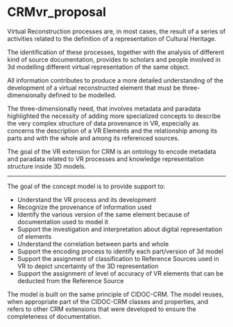 # CRMvr_proposal

Virtual Reconstruction processes are, in most cases, the result of a series of activities related to the definition of a representation of Cultural Heritage.

The identification of these processes, together with the analysis of different kind of source documentation, provides to scholars and people involved in 3d modelling different virtual representation of the same object.
  
All information contributes to produce a more detailed understanding of the development of a virtual reconstructed element that must be three-dimensionally defined to be modelled.
  
The three-dimensionally need, that involves metadata and paradata highlighted the necessity of adding more specialized concepts to describe the very complex structure of data provenance in VR, especially as concerns the description of a VR Elements and the relationship among its parts and with the whole and among its referenced sources.

The goal of the VR extension for CRM is an ontology to encode metadata and paradata related to VR processes and knowledge representation structure inside 3D models.

---

The goal of the concept model is to provide support to:

* Understand the VR process and its development 
* Recognize the provenance of information used
* Identify the various version of the same element because of documentation used to model it
* Support the investigation and interpretation about digital representation of elements
* Understand the correlation between parts and whole
* Support the encoding process to identify each part/version of 3d model
* Support the assignment of classification to Reference Sources used in VR to depict uncertainty of the 3D representation
* Support the assignment of level of accuracy of VR elements that can be deducted from the Reference Source

The model is built on the same principle of CIDOC-CRM. The model reuses, when appropriate part of the CIDOC-CRM classes and properties, and refers to other CRM extensions that were developed to ensure the completeness of documentation.
